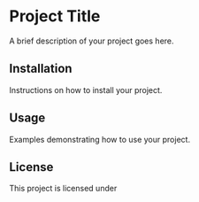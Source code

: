 # Project Title

A brief description of your project goes here.

## Installation

Instructions on how to install your project.

## Usage

Examples demonstrating how to use your project.

## License

This project is licensed under
